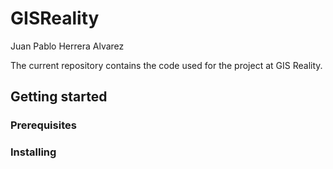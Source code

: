 # GISReality
Juan Pablo Herrera Alvarez


The current repository contains the code used for the project at GIS Reality.



## Getting started 


### Prerequisites 

### Installing 


# 
